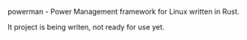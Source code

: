 powerman - Power Management framework for Linux written in Rust.

It project is being writen, not ready for use yet.
